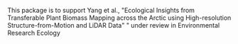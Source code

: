This package is to support Yang et al., "Ecological Insights from Transferable Plant Biomass Mapping across the Arctic using High-resolution Structure-from-Motion and LiDAR Data"
" under review in Environmental Research Ecology
